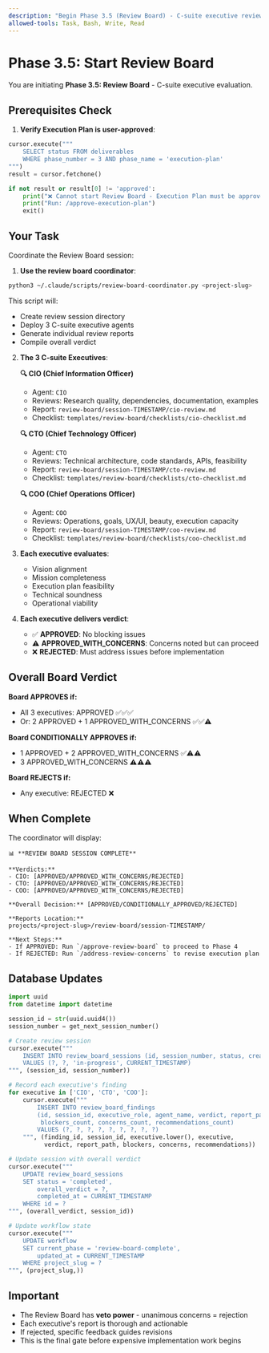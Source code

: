 ```yaml
---
description: "Begin Phase 3.5 (Review Board) - C-suite executive review"
allowed-tools: Task, Bash, Write, Read
---
```


# Phase 3.5: Start Review Board

You are initiating **Phase 3.5: Review Board** - C-suite executive evaluation.

## Prerequisites Check

1. **Verify Execution Plan is user-approved**:
```python
cursor.execute("""
    SELECT status FROM deliverables
    WHERE phase_number = 3 AND phase_name = 'execution-plan'
""")
result = cursor.fetchone()

if not result or result[0] != 'approved':
    print("❌ Cannot start Review Board - Execution Plan must be approved first")
    print("Run: /approve-execution-plan")
    exit()
```

## Your Task

Coordinate the Review Board session:

1. **Use the review board coordinator**:
```bash
python3 ~/.claude/scripts/review-board-coordinator.py <project-slug>
```

This script will:
- Create review session directory
- Deploy 3 C-suite executive agents
- Generate individual review reports
- Compile overall verdict

2. **The 3 C-suite Executives**:

   **🔍 CIO (Chief Information Officer)**
   - Agent: `CIO`
   - Reviews: Research quality, dependencies, documentation, examples
   - Report: `review-board/session-TIMESTAMP/cio-review.md`
   - Checklist: `templates/review-board/checklists/cio-checklist.md`

   **🔍 CTO (Chief Technology Officer)**
   - Agent: `CTO`
   - Reviews: Technical architecture, code standards, APIs, feasibility
   - Report: `review-board/session-TIMESTAMP/cto-review.md`
   - Checklist: `templates/review-board/checklists/cto-checklist.md`

   **🔍 COO (Chief Operations Officer)**
   - Agent: `COO`
   - Reviews: Operations, goals, UX/UI, beauty, execution capacity
   - Report: `review-board/session-TIMESTAMP/coo-review.md`
   - Checklist: `templates/review-board/checklists/coo-checklist.md`

3. **Each executive evaluates**:
   - Vision alignment
   - Mission completeness
   - Execution plan feasibility
   - Technical soundness
   - Operational viability

4. **Each executive delivers verdict**:
   - ✅ **APPROVED**: No blocking issues
   - ⚠️ **APPROVED_WITH_CONCERNS**: Concerns noted but can proceed
   - ❌ **REJECTED**: Must address issues before implementation

## Overall Board Verdict

**Board APPROVES if:**
- All 3 executives: APPROVED ✅✅✅
- Or: 2 APPROVED + 1 APPROVED_WITH_CONCERNS ✅✅⚠️

**Board CONDITIONALLY APPROVES if:**
- 1 APPROVED + 2 APPROVED_WITH_CONCERNS ✅⚠️⚠️
- 3 APPROVED_WITH_CONCERNS ⚠️⚠️⚠️

**Board REJECTS if:**
- Any executive: REJECTED ❌

## When Complete

The coordinator will display:
```
📊 **REVIEW BOARD SESSION COMPLETE**

**Verdicts:**
- CIO: [APPROVED/APPROVED_WITH_CONCERNS/REJECTED]
- CTO: [APPROVED/APPROVED_WITH_CONCERNS/REJECTED]
- COO: [APPROVED/APPROVED_WITH_CONCERNS/REJECTED]

**Overall Decision:** [APPROVED/CONDITIONALLY_APPROVED/REJECTED]

**Reports Location:**
projects/<project-slug>/review-board/session-TIMESTAMP/

**Next Steps:**
- If APPROVED: Run `/approve-review-board` to proceed to Phase 4
- If REJECTED: Run `/address-review-concerns` to revise execution plan
```

## Database Updates

```python
import uuid
from datetime import datetime

session_id = str(uuid.uuid4())
session_number = get_next_session_number()

# Create review session
cursor.execute("""
    INSERT INTO review_board_sessions (id, session_number, status, created_at)
    VALUES (?, ?, 'in-progress', CURRENT_TIMESTAMP)
""", (session_id, session_number))

# Record each executive's finding
for executive in ['CIO', 'CTO', 'COO']:
    cursor.execute("""
        INSERT INTO review_board_findings
        (id, session_id, executive_role, agent_name, verdict, report_path,
         blockers_count, concerns_count, recommendations_count)
        VALUES (?, ?, ?, ?, ?, ?, ?, ?, ?)
    """, (finding_id, session_id, executive.lower(), executive,
          verdict, report_path, blockers, concerns, recommendations))

# Update session with overall verdict
cursor.execute("""
    UPDATE review_board_sessions
    SET status = 'completed',
        overall_verdict = ?,
        completed_at = CURRENT_TIMESTAMP
    WHERE id = ?
""", (overall_verdict, session_id))

# Update workflow state
cursor.execute("""
    UPDATE workflow
    SET current_phase = 'review-board-complete',
        updated_at = CURRENT_TIMESTAMP
    WHERE project_slug = ?
""", (project_slug,))
```

## Important

- The Review Board has **veto power** - unanimous concerns = rejection
- Each executive's report is thorough and actionable
- If rejected, specific feedback guides revisions
- This is the final gate before expensive implementation work begins
